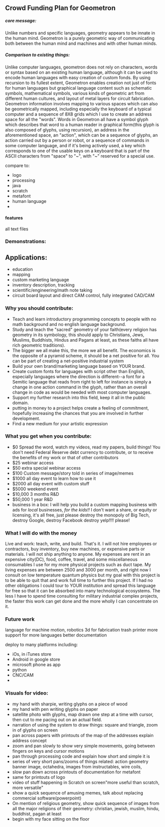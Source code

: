 ## Crowd Funding Plan for Geometron


##### core message:

Unlike numbers and specific languages, geometry appears to be innate in the human mind.  Geometron is a purely geometric way of communicating both between the human mind and machines and with other human minds. 


##### Comparison to existing things:


 Unlike computer languages, geometron does not rely on characters, words or syntax based on an existing human language, although it can be used to encode human languages with easy creation of custom fonds.  By using recursion to its fullest extent, Geometron enables creation not just of fonts for human languages but graphical language content such as schematic symbols, mathematical symbols, various kinds of geometric art from different human cultures, and layout of metal layers for circuit fabrication.  Geometron information involves mapping to various spaces which can also be geometrically mapped, including especially the keyboard of a typical computer and a sequence of 8X8 grids which I use to create an address space for all the "words".   Words in Geometron all have a symbol glyph which describes that word to a human reader in graphical form(this glyph is also composed of glyphs, using recursion), an address in the aforementioned space, an "action", which can be a sequence of glyphs, an action carried out by a person or robot, or a sequence of commands in some computer language, and if it's being actively used, a key which corresponds to one of the usable keys on a keyboard that is part of the ASCII characters from "space" to "~", with "~" reserved for a special use.  
 
 compare to:
 
- logo
- processing
- java
- scratch
- metafont
- human language
- 
 
#### features

all text files

### Demonstrations:

 
 
 
## Applications:

 - education
 - mapping
 - custom marketing language
 - inventory description, tracking
 - scientific/engineering/math note taking
 - circuit board layout and direct CAM control, fully integrated CAD/CAM
 
### Why you should contribute:

 - Teach and learn introductory programming concepts to people with no math background and no english language background.  
 - Study and teach the "sacred" geometry of your faith(every religion has geometry in its symbology, this should apply to Christians, Jews, Muslims, Buddhists, Hindus and Pagans at least, as these faiths all have rich geometric traditions). 
 - The bigger we all make this, the more we all benefit. The economics is the opposite of a pyramid scheme, it should be a net positive for all.  You can be part of creating a net-positive industrial system
 - Build your own brand/marketing language based on YOUR brand. 
 - Create custom fonts for languages with script other than English, especially languages where the direction is different--a font for a Semitic language that reads from right to left for instance is simply a change in one action command in the glyph, rather than an overall change in code as would be needed with most computer languages. 
 - Support my further research into this field, keep it all in the public domain. 
 - putting in money to a project helps create a feeling of commitment, hopefully increasing the chances that you are involved in further development. 
 - Find a new medium for your artistic expression
 

### What you get when you contribute:


 - $0 Spread the word, watch my videos, read my papers, build things!  You don't need Federal Reserve debt currency to contribute, or to receive the benefits of my work or that of other contributors
 - $25 webinar access
 - $50 extra special webinar access
 - $100 Custom message/story told in series of image/memes
 - $1000 all day event to learn how to use it
 - $2000 all day event with custom stuff
 - $5000 weekend event
 - $10,000 3 months R&D
 - $50,000 1 year R&D
 - business in a box: I will help you build a custom mapping business with ads for *local* businesses, *for the kids!!* I don't want a share, or equity or licensing, it's all free, just please destroy the monopoly of Big Tech, destroy Google, destroy Facebook destroy yelp!!!! please!
 
### What I will do with the money

Live and work: teach, write, and build.  That's it.  I will not hire employees or contractors, buy inventory, buy new machines, or expensive parts or materials.  I will not ship anything to anyone.  My expenses are rent in an expensive city(DC), food, coffee, travel, and some miscellaneous consumables I use for my more physical projects such as duct tape.  My living expenses are between 2500 and 3000 per month, and right now I consult on low temperature quantum physics but my goal with this project is to be able to quit that and work full time to further this project.  If I had no other obligations I could tour to YOUR institution and spread this language for free so that it can be absorbed into many technological ecosystems.  The less I have to spend time consulting for military industrial complex projects, the faster this work can get done and the more wholly I can concentrate on it.  
 

### Future work

language for machine motion, robotics
3d for fabrication
trash printer
more support for more languages
better documentation


deploy to many platforms including:
- iOs, in iTunes store
- Android in google store
- microsoft phone as app
- python
- CNC/CAM
- 
### Visuals for video:

- my hand with sharpie, writing glyphs on a piece of wood
- my hand with pen writing glyphs on paper
- satellite photo with glyphs, map drawn one step at a time with cursor, then cut to me pacing out on an actual field.
- narration of using the system to draw things: square and triangle, zoom in of glyphs on screen
- pan across papers with printouts of the map of the addresses explain address concept
- zoom and pan slowly to show very simple movements, going between fingers on keys and cursor motions
- pan through processing code and explain how short and simple it is
- series of very short pans/zooms of things related: action geometry banner image, octahedra, images from instructables, wire coils, 
- slow pan down across printouts of documentation for metafont
- same for printouts of logo
- video of stuff happening in Scratch on screen"more useful than scratch, more versatile"
- show a quick sequence of amusing memes, talk about replacing commercial software(powerpoint)
- On mention of religious geometry, show quick sequence of images from all the major religions of their geometry: christian, jewish, muslim, hindu, buddhist, pagan at least
- begin with my face sitting on the floor
 
 
 